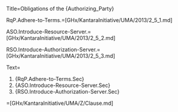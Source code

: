 Title=Obligations of the {Authorizing_Party}

RqP.Adhere-to-Terms.=[GHx/KantaraInitiative/UMA/2013/2_5_1.md]

ASO.Introduce-Resource-Server.=[GHx/KantaraInitiative/UMA/2013/2_5_2.md]

RSO.Introduce-Authorization-Server.=[GHx/KantaraInitiative/UMA/2013/2_5_3.md]

Text=<ol><li>{RqP.Adhere-to-Terms.Sec}<li>{ASO.Introduce-Resource-Server.Sec}<li>{RSO.Introduce-Authorization-Server.Sec}</ol>

=[GHx/KantaraInitiative/UMA/Z/Clause.md]